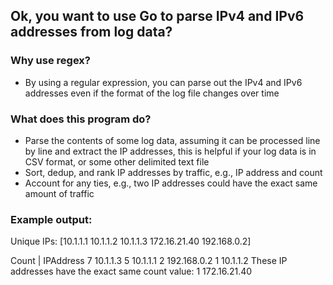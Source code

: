 ## Ok, you want to use Go to parse IPv4 and IPv6 addresses from log data?

### Why use regex? 

- By using a regular expression, you can parse out the IPv4 and IPv6 addresses even if the format of the
log file changes over time

### What does this program do? 

- Parse the contents of some log data, assuming it can be processed line by line and extract the IP addresses, 
this is helpful if your log data is in CSV format, or some other delimited text file
- Sort, dedup, and rank IP addresses by traffic, e.g., IP address and count
- Account for any ties, e.g., two IP addresses could have the exact same amount of traffic

### Example output:

Unique IPs:  [10.1.1.1 10.1.1.2 10.1.1.3 172.16.21.40 192.168.0.2] 

Count | IPAddress
7 	 10.1.1.3
5 	 10.1.1.1
2 	 192.168.0.2
1 	 10.1.1.2
These IP addresses have the exact same count value:
1	 172.16.21.40


